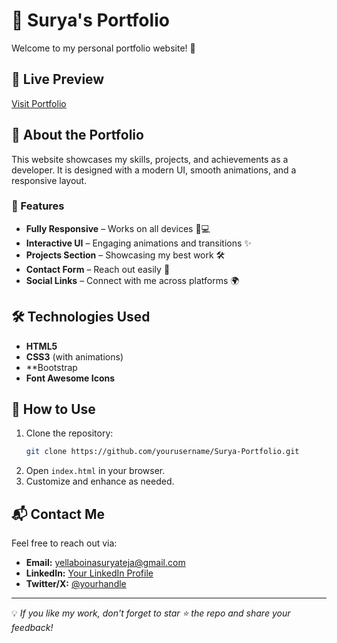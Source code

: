 # 🌟 Surya's Portfolio

Welcome to my personal portfolio website! 🚀

## 🔗 Live Preview
[Visit Portfolio](https://suryateja200405.github.io/Surya-Portfolio/)

## 📌 About the Portfolio
This website showcases my skills, projects, and achievements as a developer. It is designed with a modern UI, smooth animations, and a responsive layout.

### 🎨 Features
- **Fully Responsive** – Works on all devices 📱💻
- **Interactive UI** – Engaging animations and transitions ✨
- **Projects Section** – Showcasing my best work 🛠️
- **Contact Form** – Reach out easily 📧
- **Social Links** – Connect with me across platforms 🌍

## 🛠️ Technologies Used
- **HTML5**
- **CSS3** (with animations)
- **Bootstrap 
- **Font Awesome Icons**

## 🚀 How to Use
1. Clone the repository:
   ```bash
   git clone https://github.com/yourusername/Surya-Portfolio.git
   ```
2. Open `index.html` in your browser.
3. Customize and enhance as needed.

## 📬 Contact Me
Feel free to reach out via:
- **Email:** yellaboinasuryateja@gmail.com
- **LinkedIn:** [Your LinkedIn Profile](https://www.linkedin.com/in/surya-teja-yellaboyina/)
- **Twitter/X:** [@yourhandle](https://x.com/Surya_teja_05)

---

💡 *If you like my work, don't forget to star ⭐ the repo and share your feedback!*

